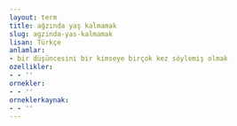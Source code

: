 ```yaml
---
layout: term
title: ağzında yaş kalmamak
slug: agzinda-yas-kalmamak
lisan: Türkçe
anlamlar:
- bir düşüncesini bir kimseye birçok kez söylemiş olmak
ozellikler:
- - ''
ornekler:
- - ''
orneklerkaynak:
- - ''
---
```

